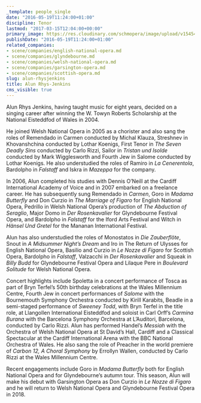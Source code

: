 ```yaml
---
_template: people_single
date: "2016-05-19T11:24:00+01:00"
discipline: Tenor
lastmod: "2017-03-15T12:04:00+00:00"
primary_image: https://res.cloudinary.com/schmopera/image/upload/v1545409169/media/webhook-uploads/1463653412283/2016-05-19---Alun-Rhys-Jenkins.jpg.jpg
publishDate: "2016-05-19T11:24:00+01:00"
related_companies:
- scene/companies/english-national-opera.md
- scene/companies/glyndebourne.md
- scene/companies/welsh-national-opera.md
- scene/companies/garsington-opera.md
- scene/companies/scottish-opera.md
slug: alun-rhysjenkins
title: Alun Rhys-Jenkins
cms_visible: true
---
```


Alun Rhys Jenkins, having taught music for eight years, decided on a singing career after winning the W. Towyn Roberts Scholarship at the National Eisteddfod of Wales in 2004.

He joined Welsh National Opera in 2005 as a chorister and also sang the roles of Remendado in Carmen conducted by Michal Klauza, Streshnev in Khovanshchina conducted by Lothar Koenigs, First Tenor in *The Seven Deadly Sins* conducted by Carlo Rizzi, Sailor in *Tristan und Isolde* conducted by Mark Wigglesworth and Fourth Jew in Salome conducted by Lothar Koenigs. He also understudied the roles of Ramiro in *La Cenerentola*, Bardolpho in *Falstaff* and Iskra in *Mazeppa* for the company.

In 2006, Alun completed his studies with Dennis O’Neill at the Cardiff International Academy of Voice and in 2007 embarked on a freelance career. He has subsequently sung Remendado in *Carmen*, Goro in *Madama Butterfly* and Don Curzio in *The Marriage of Figaro* for English National Opera, Pedrillo in Welsh National Opera’s production of *The Abduction of Seraglio*, Major Domo in *Der Rosenkavalier* for Glyndebourne Festival Opera, and Bardolpho in *Falstaff* for the Iford Arts Festival and Witch in *Hänsel Und Gretel* for the Mananan International Festival.

Alun has also understudied the roles of Monostatos in *Die Zauberflöte*, Snout in *A Midsummer Night’s Dream* and Iro in The Return of Ulysses for English National Opera, Basilio and Curzio in *Le Nozze di Figaro* for Scottish Opera, Bardolpho in *Falstaff*, Valzacchi in *Der Rosenkavalier* and Squeak in *Billy Budd* for Glyndebourne Festival Opera and Lilaque Pere in *Boulevard Solitude* for Welsh National Opera.

Concert highlights include Spoletta in a concert performance of Tosca as part of Bryn Terfel’s  50th birthday celebrations at the Wales Millennium Centre,  Fourth Jew in  concert performances of *Salome* with the Bournemouth Symphony Orchestra conducted by Kirill Karabits, Beadle in a semi-staged performance of *Sweeney Todd*, with Bryn Terfel in the title role, at Llangollen International Eisteddfod and soloist in Carl Orff’s *Carmina Burana* with the Barcelona Symphony Orchestra at L’Auditori, Barcelona, conducted by Carlo Rizzi. Alun has performed Handel’s *Messiah* with the Orchestra of Welsh National Opera at St David’s Hall, Cardiff and a Classical Spectacular at the Cardiff International Arena with the BBC National Orchestra of Wales. He also sang the role of Preacher in the world premiere of *Carbon 12, A Choral Symphony* by Errollyn Wallen, conducted by Carlo Rizzi at the Wales Millennium Centre.

Recent engagements include Goro in *Madama Butterfly* both for English National Opera and for Glyndebourne’s autumn tour.  This season, Alun will make his debut with Garsington Opera as Don Curzio in *Le Nozze di Figaro* and he will return to Welsh National Opera and Glyndebourne Festival Opera in 2018.
